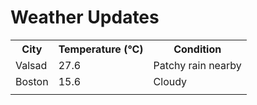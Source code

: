 # Weather Updates

<!-- WEATHER-UPDATE-START -->
<table><tr><th>City</th><th>Temperature (°C)</th><th>Condition</th></tr><tr><td>Valsad</td><td>27.6</td><td>Patchy rain nearby</td></tr><tr><td>Boston</td><td>15.6</td><td>Cloudy</td></tr><tr><td></td><td></td><td></td></tr></table>
<!-- WEATHER-UPDATE-END -->
